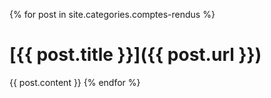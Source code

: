 {% for post in site.categories.comptes-rendus %}
# [{{ post.title }}]({{ post.url }})
{{ post.content }}
{% endfor %}
